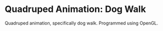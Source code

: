 # Quadruped Animation: Dog Walk
Quadruped animation, specifically dog walk. Programmed using OpenGL. 
